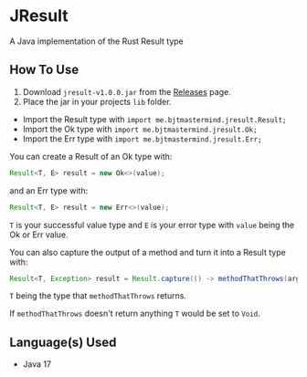 # JResult

A Java implementation of the Rust Result type

## How To Use

1. Download `jresult-v1.0.0.jar` from the [Releases](https://github.com/BJTMastermind/JResult/releases) page.
2. Place the jar in your projects `lib` folder.

* Import the Result type with `import me.bjtmastermind.jresult.Result;`
* Import the Ok type with `import me.bjtmastermind.jresult.Ok;`
* Import the Err type with `import me.bjtmastermind.jresult.Err;`

You can create a Result of an Ok type with:
```java
Result<T, E> result = new Ok<>(value);
```

and an Err type with:
```java
Result<T, E> result = new Err<>(value);
```

`T` is your successful value type and `E` is your error type with `value` being the Ok or Err value.

You can also capture the output of a method and turn it into a Result type with:
```java
Result<T, Exception> result = Result.capture(() -> methodThatThrows(arg1, arg2));
```

`T` being the type that `methodThatThrows` returns.

If `methodThatThrows` doesn't return anything `T` would be set to `Void`.

## Language(s) Used

* Java 17
